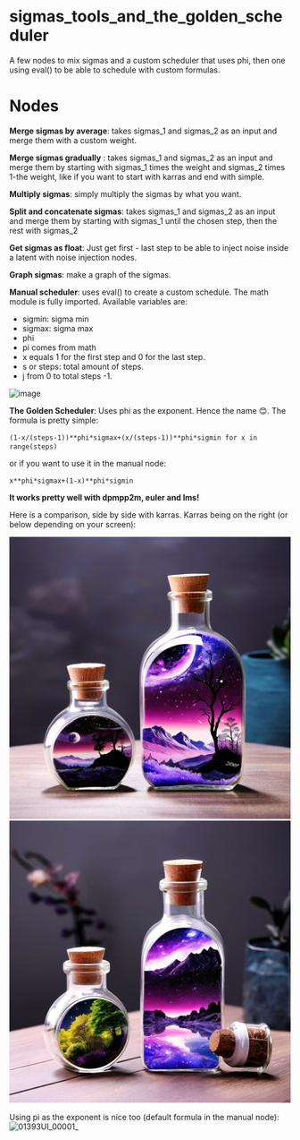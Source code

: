 # sigmas_tools_and_the_golden_scheduler
A few nodes to mix sigmas and a custom scheduler that uses phi, then one using eval() to be able to schedule with custom formulas.

# Nodes

**Merge sigmas by average**: takes sigmas_1 and sigmas_2 as an input and merge them with a custom weight.

**Merge sigmas gradually** : takes sigmas_1 and sigmas_2 as an input and merge them by starting with sigmas_1 times the weight and sigmas_2 times 1-the weight, like if you want to start with karras and end with simple.

**Multiply sigmas**: simply multiply the sigmas by what you want.

**Split and concatenate sigmas**: takes sigmas_1 and sigmas_2 as an input and merge them by starting with sigmas_1 until the chosen step, then the rest with sigmas_2

**Get sigmas as float**: Just get first - last step to be able to inject noise inside a latent with noise injection nodes.

**Graph sigmas**: make a graph of the sigmas.

**Manual scheduler**: uses eval() to create a custom schedule. The math module is fully imported. Available variables are:
- sigmin: sigma min
- sigmax: sigma max
- phi
- pi comes from math
- x equals 1 for the first step and 0 for the last step.
- s or steps: total amount of steps.
- j from 0 to total steps -1.

![image](https://github.com/Extraltodeus/sigmas_tools_and_the_golden_scheduler/assets/15731540/b1d622b8-d3c1-4823-8c1b-73216fc0ce66)


**The Golden Scheduler**: Uses phi as the exponent. Hence the name 😊. The formula is pretty simple:

    (1-x/(steps-1))**phi*sigmax+(x/(steps-1))**phi*sigmin for x in range(steps)

or if you want to use it in the manual node:

    x**phi*sigmax+(1-x)**phi*sigmin

**It works pretty well with dpmpp2m, euler and lms!**

Here is a comparison, side by side with karras. Karras being on the right (or below depending on your screen):

![Golden Scheduler](golden_scheduler.png) ![With Karras](with_karras.png)

Using pi as the exponent is nice too (default formula in the manual node):
![01393UI_00001_](https://github.com/Extraltodeus/sigmas_tools_and_the_golden_scheduler/assets/15731540/e15b29b2-9c6c-43a4-b976-e46c6b86003e)

